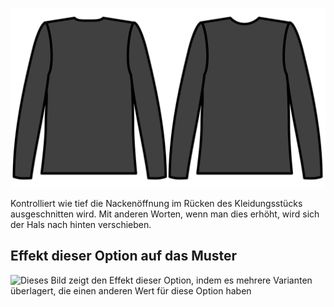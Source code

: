 ![Ausschnitt im Nacken](./backneckcutout.svg)

Kontrolliert wie tief die Nackenöffnung im Rücken des Kleidungsstücks ausgeschnitten wird. Mit anderen Worten, wenn man dies erhöht, wird sich der Hals nach hinten verschieben.

## Effekt dieser Option auf das Muster

![Dieses Bild zeigt den Effekt dieser Option, indem es mehrere Varianten überlagert, die einen anderen Wert für diese Option haben](sven\_backneckcutout\_sample.svg "Effekt dieser Option auf das Muster")

